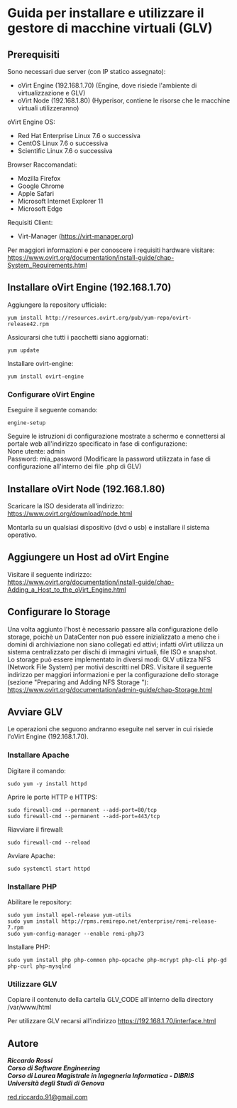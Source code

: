 # Guida per installare e utilizzare il gestore di macchine virtuali (GLV)

## Prerequisiti
Sono necessari due server (con IP statico assegnato):
- oVirt Engine (192.168.1.70) (Engine, dove risiede l'ambiente di virtualizzazione e GLV)
- oVirt Node (192.168.1.80) (Hyperisor, contiene le risorse che le macchine virtuali utilizzeranno)

oVirt Engine OS:
- Red Hat Enterprise Linux 7.6 o successiva
- CentOS Linux 7.6 o successiva
- Scientific Linux 7.6 o successiva

Browser Raccomandati:
- Mozilla Firefox
- Google Chrome
- Apple Safari
- Microsoft Internet Explorer 11
- Microsoft Edge

Requisiti Client:
- Virt-Manager (https://virt-manager.org)

Per maggiori informazioni e per conoscere i requisiti hardware visitare:  
https://www.ovirt.org/documentation/install-guide/chap-System_Requirements.html

## Installare oVirt Engine (192.168.1.70)
Aggiungere la repository ufficiale:
```
yum install http://resources.ovirt.org/pub/yum-repo/ovirt-release42.rpm
```

Assicurarsi che tutti i pacchetti siano aggiornati:
```
yum update
```
Installare ovirt-engine:
```
yum install ovirt-engine
```
### Configurare oVirt Engine
Eseguire il seguente comando:
```
engine-setup
```
Seguire le istruzioni di configurazione mostrate a schermo e connettersi al portale web all'indirizzo specificato in fase di configurazione:  
None utente: admin  
Password: mia_password (Modificare la password utilizzata in fase di configurazione all'interno dei file .php di GLV)

## Installare oVirt Node (192.168.1.80)
Scaricare la ISO desiderata all'indirizzo:  
https://www.ovirt.org/download/node.html

Montarla su un qualsiasi dispositivo (dvd o usb) e installare il sistema operativo.

## Aggiungere un Host ad oVirt Engine
Visitare il seguente indirizzo:  
https://www.ovirt.org/documentation/install-guide/chap-Adding_a_Host_to_the_oVirt_Engine.html

## Configurare lo Storage
Una volta aggiunto l'host è necessario passare alla configurazione dello storage, poichè un DataCenter non 
può essere inizializzato a meno che i domini di archiviazione non siano collegati ed attivi; infatti oVirt
utilizza un sistema centralizzato per dischi di immagini virtuali, file ISO e snapshot.  
Lo storage può essere implementato in diversi modi: GLV utilizza NFS (Network File System) per motivi descritti nel DRS.
Visitare il seguente indirizzo per maggiori informazioni e per la configurazione dello storage (sezione "Preparing and Adding NFS Storage
"):  
https://www.ovirt.org/documentation/admin-guide/chap-Storage.html


## Avviare GLV
Le operazioni che seguono andranno eseguite nel server in cui risiede l'oVirt Engine (192.168.1.70).

### Installare Apache 
Digitare il comando:
```
sudo yum -y install httpd
```
Aprire le porte HTTP e HTTPS:
```
sudo firewall-cmd --permanent --add-port=80/tcp
sudo firewall-cmd --permanent --add-port=443/tcp
```
Riavviare il firewall:
```
sudo firewall-cmd --reload
```
Avviare Apache:
```
sudo systemctl start httpd
```
### Installare PHP
Abilitare le repository:
```
sudo yum install epel-release yum-utils
sudo yum install http://rpms.remirepo.net/enterprise/remi-release-7.rpm
sudo yum-config-manager --enable remi-php73
```
Installare PHP:
```
sudo yum install php php-common php-opcache php-mcrypt php-cli php-gd php-curl php-mysqlnd
```
### Utilizzare GLV
Copiare il contenuto della cartella GLV_CODE all'interno della directory /var/www/html

Per utilizzare GLV recarsi all'indirizzo https://192.168.1.70/interface.html

## Autore

***Riccardo Rossi***<br />
***Corso di Software Engineering***<br />
***Corso di Laurea Magistrale in Ingegneria Informatica - DIBRIS***<br />
***Università degli Studi di Genova***<br />

red.riccardo.91@gmail.com
